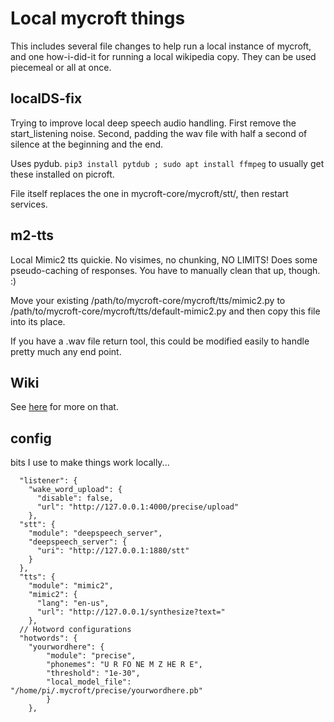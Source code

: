# Local mycroft things

This includes several file changes to help run a local instance of mycroft, and one how-i-did-it for running a local wikipedia copy. They can be used piecemeal or all at once.  

## localDS-fix

Trying to improve local deep speech audio handling. First remove the start_listening noise.  Second, padding the wav file with half a second of silence at the beginning and the end.  

Uses pydub. ```pip3 install pytdub ; sudo apt install ffmpeg``` to usually get these installed on picroft.    

File itself replaces the one in mycroft-core/mycroft/stt/, then restart services. 

## m2-tts
Local Mimic2 tts quickie.  No visimes, no chunking, NO LIMITS!  Does some pseudo-caching of responses.  You have to manually clean that up, though. :)

Move your existing /path/to/mycroft-core/mycroft/tts/mimic2.py to /path/to/mycroft-core/mycroft/tts/default-mimic2.py and then copy this file into its place.

If you have a .wav file return tool, this could be modified easily to handle pretty much any end point.

## Wiki

See [here](Wiki.md) for more on that.

## config

bits I use to make things work locally...
```
  "listener": {
    "wake_word_upload": {
      "disable": false,
      "url": "http://127.0.0.1:4000/precise/upload"
    },
  "stt": {
    "module": "deepspeech_server",
    "deepspeech_server": {
      "uri": "http://127.0.0.1:1880/stt"
    }
  },
  "tts": {
    "module": "mimic2",
    "mimic2": {
      "lang": "en-us",
      "url": "http://127.0.0.1/synthesize?text="
    },
  // Hotword configurations
  "hotwords": {
    "yourwordhere": {
        "module": "precise",
        "phonemes": "U R FO NE M Z HE R E",
        "threshold": "1e-30",
        "local_model_file": "/home/pi/.mycroft/precise/yourwordhere.pb"
        }
    },
```

